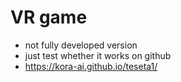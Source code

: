 # VR game
- not fully developed version
- just test whether it works on github
- https://kora-ai.github.io/teseta1/
